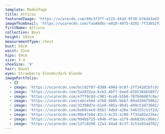 ```yaml
---
template: ModelPage
title: Atticus
featuredImage: 'https://ucarecdn.com/69c3f37f-a115-443d-9f38-b76d43a43fcc/'
imageThumbnail: 'https://ucarecdn.com/faa48dbc-e010-4975-8201-7f33652fa712/'
firstName: Atticus
collection: Boys
height: 103cm
measurementType: chest
bust: 56cm
waist: 52cm
hips: 59cm
size: 3-4
shoeSize: '9'
hair: Hazel
eyes: Strawberry blonde/dark blonde
imagePortfolio:
  - {}
  - image: 'https://ucarecdn.com/bcc02f87-8388-490d-bc87-2ff342d1bfc9/'
  - image: 'https://ucarecdn.com/5a3832ea-6cb2-4bff-9aed-d1b536b65897/'
  - image: 'https://ucarecdn.com/e7ff0c8d-c901-4ce8-b5b8-707840d07c9e/'
  - image: 'https://ucarecdn.com/cdece504-a760-4b05-bbb7-09ad104f5062/'
  - image: 'https://ucarecdn.com/32398d7e-b1e0-485a-9b41-d49c53d73601/'
  - image: 'https://ucarecdn.com/beb0ceed-85b1-4dbd-a26e-546155c51f2d/'
  - image: 'https://ucarecdn.com/88e47e04-82c3-4c35-ac00-f73da02e22be/'
  - image: 'https://ucarecdn.com/994bb725-e946-4faa-a1f9-de6839cc066c/'
  - image: 'https://ucarecdn.com/12fc0200-12a1-44a8-8c37-3c51e93ad762/'
---
```


